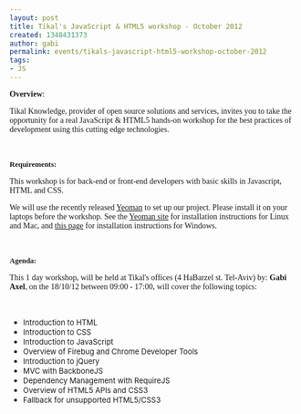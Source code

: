 ```yaml
---
layout: post
title: Tikal's JavaScript & HTML5 workshop - October 2012
created: 1348431373
author: gabi
permalink: events/tikals-javascript-html5-workshop-october-2012
tags:
- JS
---
```

<p><span style="font-family: Verdana;"><strong>Overview</strong>: </span></p>
<p><span style="font-family: Verdana;">Tikal Knowledge, provider of open source solutions and services, invites you to take the </span><span style="font-family: Verdana;">opportunity for a real JavaScript &amp; HTML5 hands-on workshop for the best practices </span><span style="font-family: Verdana;">of development using this cutting edge technologies.</span></p>
<p>&nbsp;</p>
<p><span style="font-family: Verdana;"><span style="font-size: small;"><strong>Requirements: </strong></span></span></p>
<p><span style="font-family: Verdana;">This workshop is for back-end or front-end developers with basic skills in Javascript, HTML and CSS.</span></p>
<p><span style="font-family: Verdana;">We will use the recently released </span><a href="http://yeoman.io"><span style="font-family: Verdana;">Yeoman</span></a><span style="font-family: Verdana;"> to set up our project. Please install it on your laptops before the workshop. See the </span><a href="http://yeoman.io"><span style="font-family: Verdana;">Yeoman site</span></a><span style="font-family: Verdana;"> for installation instructions for Linux and Mac, and </span><a href="http://www.decodize.com/css/installing-yeoman-front-end-development-stack-windows/"><span style="font-family: Verdana;">this page</span></a><span style="font-family: Verdana;"> for installation instructions for Windows.</span></p>
<p>&nbsp;</p>
<p><span style="font-family: Verdana;"><span style="font-size: small;"><strong>Agenda: </strong></span></span></p>
<p><span style="font-family: Verdana;">This 1 day workshop, will be held at Tikal&#39;s offices (4 HaBarzel st. Tel-Aviv) by:&nbsp;<strong>Gabi Axel</strong>, on the 18/10/12 between 09:00 - 17:00, will cover the following topics:</span></p>
<p>&nbsp;</p>
<ul>
	<li>
		<span style="font-size: small; ">Introduction to HTML</span></li>
	<li>
		<span style="font-size: small; ">Introduction to CSS</span></li>
	<li>
		<span style="font-size: small; ">Introduction to JavaScript</span></li>
	<li>
		<span style="font-size: small; ">Overview of Firebug and Chrome Developer Tools</span></li>
	<li>
		<span style="font-size: small; ">Introduction to jQuery</span></li>
	<li>
		<span style="font-size: small; ">MVC with BackboneJS</span></li>
	<li>
		<span style="font-size: small; ">Dependency Management with RequireJS</span></li>
	<li>
		<span style="font-size: small; ">Overview of HTML5 APIs and CSS3</span></li>
	<li>
		<span style="font-size: small; ">Fallback for unsupported HTML5/CSS3</span></li>
</ul>
<p>&nbsp;</p>
<p>&nbsp;</p>
<p><a href="http://www.meetup.com/Tikal-TCE/events/83733582/"><img alt="" border="0" src="http://www.tikalk.com/files/upload/1/Screen%20shot%202012-05-31%20at%2010.54.48%20AM.png" /></a></p>
<p>&nbsp;</p>
<p>&nbsp;</p>
<p>&nbsp;</p>
